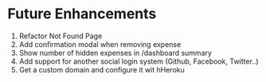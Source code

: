 # Future Enhancements

1. Refactor Not Found Page
1. Add confirmation modal when removing expense
2. Show number of hidden expenses in /dashboard summary
3. Add support for another social login system (Github, Facebook, Twitter..)
4. Get a custom domain and configure it wit hHeroku
